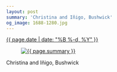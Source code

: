 ```yaml
---
layout: post
summary: 'Christina and Iñigo, Bushwick'
og_image: 1688-1280.jpg
---
```


<div class="post">
 <time>
  <a href="/1688">
   {{ page.date | date: "%B %-d, %Y" }}
  </a>
 </time>
 <a href="/1688">
  <figure data-taken="10/19/2022">
   <img alt="{{ page.summary }}" sizes="(min-width: 700px) 50vw, calc(100vw - 2rem)" src="{{ site.assets_url }}/1688-640.jpg" srcset="{{ site.assets_url }}/1688-320.jpg 320w, {{ site.assets_url }}/1688-640.jpg 640w, {{ site.assets_url }}/1688-960.jpg 960w, {{ site.assets_url }}/1688-1280.jpg 1280w"/>
  </figure>
 </a>
 <span>
  Christina and Iñigo, Bushwick
 </span>
</div>
